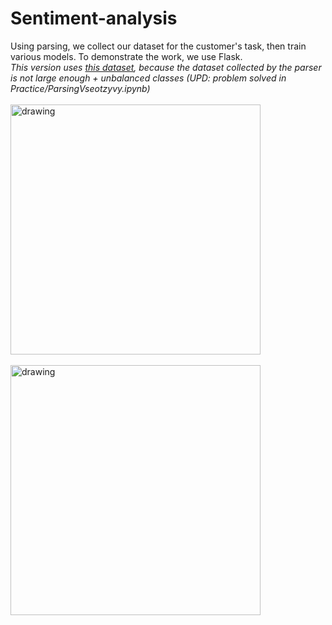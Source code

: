 # Sentiment-analysis
Using parsing, we collect our dataset for the customer's task, then train various models. To demonstrate the work, we use Flask.\
*This version uses [this dataset](https://github.com/sismetanin/rureviews), because the dataset collected by the parser is not large enough + unbalanced classes (UPD: problem solved in Practice/ParsingVseotzyvy.ipynb)*\
\
<img src="https://user-images.githubusercontent.com/99911148/156812971-484ead92-9780-4c22-88ac-0de8113d39b5.png" alt="drawing" width="400"/>\
\
<img src="https://user-images.githubusercontent.com/99911148/156813313-d8bd71bb-9a84-4e6c-8018-b20b79f0cb9a.png" alt="drawing" width="400"/>


